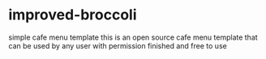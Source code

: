 # improved-broccoli
simple cafe menu template
this is an open source cafe menu template that can be used by any user with permission
finished and free to use